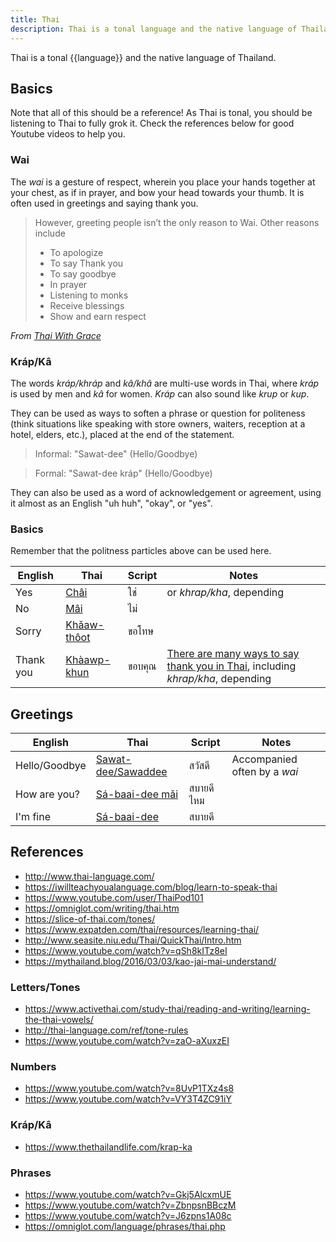 ```yaml
---
title: Thai
description: Thai is a tonal language and the native language of Thailand.
---
```


Thai is a tonal {{language}} and the native language of Thailand.

## Basics

Note that all of this should be a reference! As Thai is tonal, you should be listening to Thai to fully grok it. Check the references below for good Youtube videos to help you.

### Wai

The *wai* is a gesture of respect, wherein you place your hands together at your chest, as if in prayer, and bow your head towards your thumb. It is often used in greetings and saying thank you.

> However, greeting people isn’t the only reason to Wai. Other reasons include
>
> - To apologize
> - To say Thank you
> - To say goodbye
> - In prayer
> - Listening to monks
> - Receive blessings
> - Show and earn respect

*From [Thai With Grace](https://thaiwithgrace.com/thai-wai/)*

### Kráp/Kâ

The words *kráp/khráp* and *kâ/khâ* are multi-use words in Thai, where *kráp* is used by men and *kâ* for women. *Kráp* can also sound like *krup* or *kup*.

They can be used as ways to soften a phrase or question for politeness (think situations like speaking with store owners, waiters, reception at a hotel, elders, etc.), placed at the end of the statement. 

> Informal: "Sawat-dee" (Hello/Goodbye)

> Formal: "Sawat-dee kráp" (Hello/Goodbye)

They can also be used as a word of acknowledgement or agreement, using it almost as an English "uh huh", "okay", or "yes".

### Basics

Remember that the politness particles above can be used here.

English | Thai | Script| Notes
--- | --- | --- | ---
Yes | [Châi](http://www.thai-language.com/id/131142) |ใช่|or *khrap/kha*, depending
No |[Mâi](http://www.thai-language.com/id/131129)|ไม่|
Sorry |[Khǎaw-thôot](http://www.thai-language.com/id/197305)|ขอโทษ|
Thank you |[Khàawp-khun](http://www.thai-language.com/id/196672)|ขอบคุณ|[There are many ways to say thank you in Thai](http://www.thai-language.com/id/590449/), including *khrap/kha*, depending

## Greetings

English | Thai | Script| Notes
--- | --- | --- | ---
Hello/Goodbye | [Sawat-dee/Sawaddee](http://www.thai-language.com/id/200149) | สวัสดี | Accompanied often by a *wai* 
How are you? | [Sá-baai-dee mǎi](http://thai-language.com/id/212425) |สบายดีไหม|
I'm fine | [Sá-baai-dee](http://thai-language.com/id/197447) |สบายดี|

## References

- http://www.thai-language.com/
- https://iwillteachyoualanguage.com/blog/learn-to-speak-thai
- https://www.youtube.com/user/ThaiPod101
- https://omniglot.com/writing/thai.htm
- https://slice-of-thai.com/tones/
- https://www.expatden.com/thai/resources/learning-thai/
- http://www.seasite.niu.edu/Thai/QuickThai/Intro.htm
- https://www.youtube.com/watch?v=qSh8kITz8eI
- https://mythailand.blog/2016/03/03/kao-jai-mai-understand/

### Letters/Tones

- https://www.activethai.com/study-thai/reading-and-writing/learning-the-thai-vowels/
- http://thai-language.com/ref/tone-rules
- https://www.youtube.com/watch?v=zaO-aXuxzEI

### Numbers

- https://www.youtube.com/watch?v=8UvP1TXz4s8
- https://www.youtube.com/watch?v=VY3T4ZC91iY

### Kráp/Kâ

- https://www.thethailandlife.com/krap-ka

### Phrases

- https://www.youtube.com/watch?v=Gkj5AlcxmUE
- https://www.youtube.com/watch?v=ZbnpsnBBczM
- https://www.youtube.com/watch?v=J6zpns1A08c
- https://omniglot.com/language/phrases/thai.php
